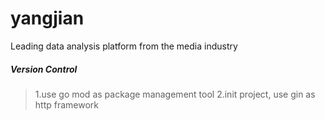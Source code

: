 # yangjian
Leading data analysis platform from the media industry

##### Version Control
> 1.use go mod as package management tool
> 2.init project, use gin as http framework

